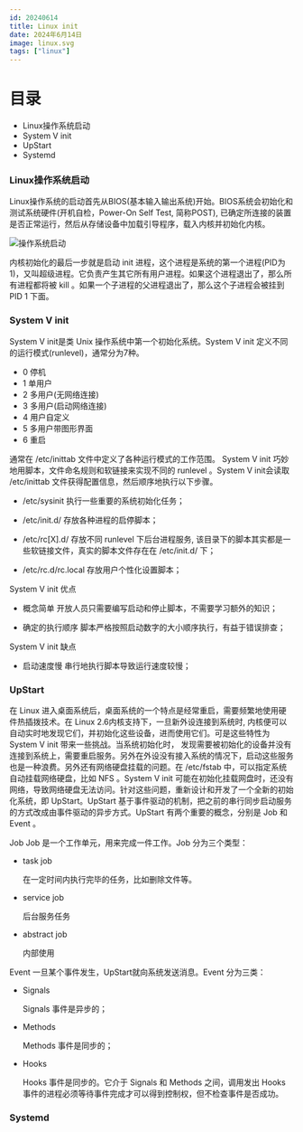 ```yaml
---
id: 20240614
title: Linux init
date: 2024年6月14日
image: linux.svg
tags: ["linux"]
---
```



# 目录

 - Linux操作系统启动
 - System V init
 - UpStart
 - Systemd


### Linux操作系统启动

Linux操作系统的启动首先从BIOS(基本输入输出系统)开始。BIOS系统会初始化和测试系统硬件(开机自检，Power-On Self Test, 简称POST), 已确定所连接的装置是否正常运行，然后从存储设备中加载引导程序，载入内核并初始化内核。

![操作系统启动](https://loongzxl.com/blogs/20240614操作系统启动.png)

内核初始化的最后一步就是启动 init 进程，这个进程是系统的第一个进程(PID为1)，又叫超级进程。它负责产生其它所有用户进程。如果这个进程退出了，那么所有进程都将被 kill 。如果一个子进程的父进程退出了，那么这个子进程会被挂到 PID 1 下面。


### System V init

System V init是类 Unix 操作系统中第一个初始化系统。System V init 定义不同的运行模式(runlevel)，通常分为7种。

 - 0 停机
 - 1 单用户
 - 2 多用户(无网络连接)
 - 3 多用户(启动网络连接)
 - 4 用户自定义
 - 5 多用户带图形界面
 - 6 重启


通常在 /etc/inittab 文件中定义了各种运行模式的工作范围。 System V init 巧妙地用脚本，文件命名规则和软链接来实现不同的 runlevel 。System V init会读取 /etc/inittab 文件获得配置信息，然后顺序地执行以下步骤。

- /etc/sysinit 
  执行一些重要的系统初始化任务；

- /etc/init.d/ 
  存放各种进程的启停脚本；

- /etc/rc[X].d/ 
  存放不同 runlevel 下后台进程服务, 该目录下的脚本其实都是一些软链接文件，真实的脚本文件存在在 /etc/init.d/ 下；

- /etc/rc.d/rc.local 
  存放用户个性化设置脚本；


System V init 优点

- 概念简单
  开放人员只需要编写启动和停止脚本，不需要学习额外的知识；

- 确定的执行顺序
  脚本严格按照启动数字的大小顺序执行，有益于错误排查；

System V init 缺点

- 启动速度慢
  串行地执行脚本导致运行速度较慢；

### UpStart

在 Linux 进入桌面系统后，桌面系统的一个特点是经常重启，需要频繁地使用硬件热插拨技术。在 Linux 2.6内核支持下，一旦新外设连接到系统时, 内核便可以自动实时地发现它们，并初始化这些设备，进而使用它们。可是这些特性为 System V init 带来一些挑战。当系统初始化时， 发现需要被初始化的设备并没有连接到系统上，需要重启服务。另外在外设没有接入系统的情况下，启动这些服务也是一种浪费。另外还有网络硬盘挂载的问题。在 /etc/fstab 中，可以指定系统自动挂载网络硬盘，比如 NFS 。System V init 可能在初始化挂载网盘时，还没有网络，导致网络硬盘无法访问。针对这些问题，重新设计和开发了一个全新的初始化系统，即 UpStart。UpStart 基于事件驱动的机制，把之前的串行同步启动服务的方式改成由事件驱动的异步方式。UpStart 有两个重要的概念，分别是 Job 和 Event 。

Job
Job 是一个工作单元，用来完成一件工作。Job 分为三个类型：

- task job

  在一定时间内执行完毕的任务，比如删除文件等。

- service job

  后台服务任务

- abstract job

  内部使用

Event
一旦某个事件发生，UpStart就向系统发送消息。Event 分为三类：

- Signals

  Signals 事件是异步的；

- Methods

  Methods 事件是同步的；

- Hooks

  Hooks 事件是同步的。它介于 Signals 和 Methods 之间，调用发出 Hooks 事件的进程必须等待事件完成才可以得到控制权，但不检查事件是否成功。


### Systemd

